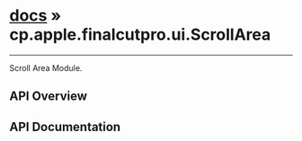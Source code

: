 # [docs](index.md) » cp.apple.finalcutpro.ui.ScrollArea
---

Scroll Area Module.

## API Overview

## API Documentation

